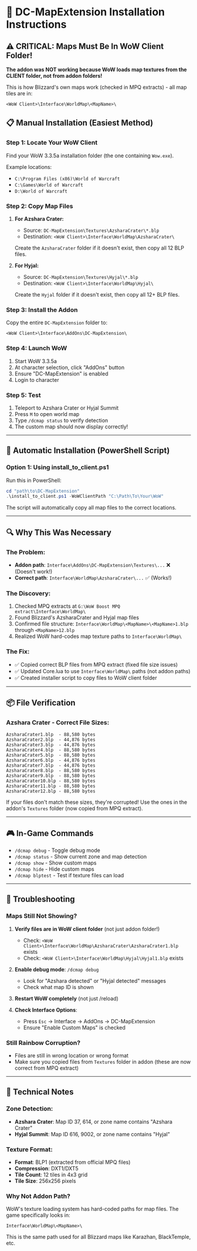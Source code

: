 # 🔧 DC-MapExtension Installation Instructions

## ⚠️ CRITICAL: Maps Must Be In WoW Client Folder!

**The addon was NOT working because WoW loads map textures from the CLIENT folder, not from addon folders!**

This is how Blizzard's own maps work (checked in MPQ extracts) - all map tiles are in:
```
<WoW Client>\Interface\WorldMap\<MapName>\
```

## 📋 Manual Installation (Easiest Method)

### Step 1: Locate Your WoW Client
Find your WoW 3.3.5a installation folder (the one containing `Wow.exe`).

Example locations:
- `C:\Program Files (x86)\World of Warcraft`
- `C:\Games\World of Warcraft`
- `D:\World of Warcraft`

### Step 2: Copy Map Files

1. **For Azshara Crater:**
   - Source: `DC-MapExtension\Textures\AzsharaCrater\*.blp`
   - Destination: `<WoW Client>\Interface\WorldMap\AzsharaCrater\`
   
   Create the `AzsharaCrater` folder if it doesn't exist, then copy all 12 BLP files.

2. **For Hyjal:**
   - Source: `DC-MapExtension\Textures\Hyjal\*.blp`
   - Destination: `<WoW Client>\Interface\WorldMap\Hyjal\`
   
   Create the `Hyjal` folder if it doesn't exist, then copy all 12+ BLP files.

### Step 3: Install the Addon
Copy the entire `DC-MapExtension` folder to:
```
<WoW Client>\Interface\AddOns\DC-MapExtension\
```

### Step 4: Launch WoW
1. Start WoW 3.3.5a
2. At character selection, click "AddOns" button
3. Ensure "DC-MapExtension" is enabled
4. Login to character

### Step 5: Test
1. Teleport to Azshara Crater or Hyjal Summit
2. Press `M` to open world map
3. Type `/dcmap status` to verify detection
4. The custom map should now display correctly!

---

## 🤖 Automatic Installation (PowerShell Script)

### Option 1: Using install_to_client.ps1

Run this in PowerShell:
```powershell
cd "path\to\DC-MapExtension"
.\install_to_client.ps1 -WoWClientPath "C:\Path\To\Your\WoW"
```

The script will automatically copy all map files to the correct locations.

---

## 🔍 Why This Was Necessary

### The Problem:
- **Addon path**: `Interface\AddOns\DC-MapExtension\Textures\...` ❌ (Doesn't work!)
- **Correct path**: `Interface\WorldMap\AzsharaCrater\...` ✅ (Works!)

### The Discovery:
1. Checked MPQ extracts at `G:\WoW Boost MPQ extract\Interface\WorldMap\`
2. Found Blizzard's AzsharaCrater and Hyjal map files
3. Confirmed file structure: `Interface\WorldMap\<MapName>\<MapName>1.blp` through `<MapName>12.blp`
4. Realized WoW hard-codes map texture paths to `Interface\WorldMap\`

### The Fix:
- ✅ Copied correct BLP files from MPQ extract (fixed file size issues)
- ✅ Updated Core.lua to use `Interface\WorldMap\` paths (not addon paths)
- ✅ Created installer script to copy files to WoW client folder

---

## 📦 File Verification

### Azshara Crater - Correct File Sizes:
```
AzsharaCrater1.blp  - 88,580 bytes
AzsharaCrater2.blp  - 44,876 bytes
AzsharaCrater3.blp  - 44,876 bytes
AzsharaCrater4.blp  - 88,580 bytes
AzsharaCrater5.blp  - 88,580 bytes
AzsharaCrater6.blp  - 44,876 bytes
AzsharaCrater7.blp  - 44,876 bytes
AzsharaCrater8.blp  - 88,580 bytes
AzsharaCrater9.blp  - 88,580 bytes
AzsharaCrater10.blp - 88,580 bytes
AzsharaCrater11.blp - 88,580 bytes
AzsharaCrater12.blp - 88,580 bytes
```

If your files don't match these sizes, they're corrupted! Use the ones in the addon's `Textures` folder (now copied from MPQ extract).

---

## 🎮 In-Game Commands

- `/dcmap debug` - Toggle debug mode
- `/dcmap status` - Show current zone and map detection
- `/dcmap show` - Show custom maps
- `/dcmap hide` - Hide custom maps
- `/dcmap blptest` - Test if texture files can load

---

## 🐛 Troubleshooting

### Maps Still Not Showing?
1. **Verify files are in WoW client folder** (not just addon folder!)
   - Check: `<WoW Client>\Interface\WorldMap\AzsharaCrater\AzsharaCrater1.blp` exists
   - Check: `<WoW Client>\Interface\WorldMap\Hyjal\Hyjal1.blp` exists

2. **Enable debug mode**: `/dcmap debug`
   - Look for "Azshara detected" or "Hyjal detected" messages
   - Check what map ID is shown

3. **Restart WoW completely** (not just /reload)

4. **Check Interface Options**:
   - Press `Esc` → Interface → AddOns → DC-MapExtension
   - Ensure "Enable Custom Maps" is checked

### Still Rainbow Corruption?
- Files are still in wrong location or wrong format
- Make sure you copied files from `Textures` folder in addon (these are now correct from MPQ extract)

---

## 📝 Technical Notes

### Zone Detection:
- **Azshara Crater**: Map ID 37, 614, or zone name contains "Azshara Crater"
- **Hyjal Summit**: Map ID 616, 9002, or zone name contains "Hyjal"

### Texture Format:
- **Format**: BLP1 (extracted from official MPQ files)
- **Compression**: DXT1/DXT5
- **Tile Count**: 12 tiles in 4x3 grid
- **Tile Size**: 256x256 pixels

### Why Not Addon Path?
WoW's texture loading system has hard-coded paths for map files. The game specifically looks in:
```
Interface\WorldMap\<MapName>\
```

This is the same path used for all Blizzard maps like Karazhan, BlackTemple, etc.
